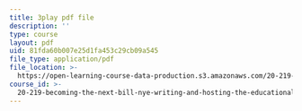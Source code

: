 ```yaml
---
title: 3play pdf file
description: ''
type: course
layout: pdf
uid: 81fda60b007e25d1fa453c29cb09a545
file_type: application/pdf
file_location: >-
  https://open-learning-course-data-production.s3.amazonaws.com/20-219-becoming-the-next-bill-nye-writing-and-hosting-the-educational-show-january-iap-2015/81fda60b007e25d1fa453c29cb09a545_RAYbryTHOMA.pdf
course_id: >-
  20-219-becoming-the-next-bill-nye-writing-and-hosting-the-educational-show-january-iap-2015
---
```

